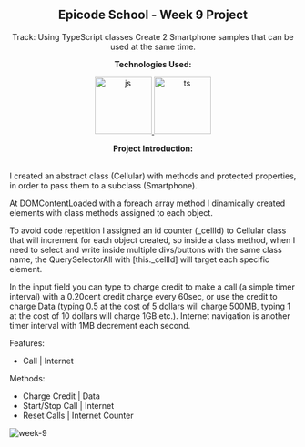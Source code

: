 
<p><h2 align="center" dir="auto"><b>Epicode School - Week 9 Project</b></h2></p>
<p align="center" dir="auto">Track: Using TypeScript classes Create 2 Smartphone samples that can be used at the same time.</p>

<p align="center" dir="auto"><b>Technologies Used:</b></p>
<p align="center" dir="auto"> 
  <a href="https://github.com/gi-ga-dev" target="_blank" rel="nofollow"> 
    <img src="https://user-images.githubusercontent.com/77717069/175243081-2ba40459-d04b-4f34-b572-44dfc1a7e450.png" alt="js" width="100"> 
  </a> 
  <a href="https://github.com/gi-ga-dev" target="_blank" rel="nofollow"> 
    <img src="https://user-images.githubusercontent.com/77717069/175243442-5c187e89-0afd-49ff-b56b-08c41e884a5f.png" alt="ts" width="100">
  </a> 
</p>

<p align="center" dir="auto"> <b>Project Introduction:</b> <br><br>

I created an abstract class (Cellular) with methods and protected properties, in order to pass them to a subclass (Smartphone).

At DOMContentLoaded with a foreach array method I dinamically created elements with class methods assigned to each object.

To avoid code repetition I assigned an id counter (_cellId) to Cellular class that will increment for each object created, so inside a class method, when I need to select and write inside multiple divs/buttons with the same class name, the QuerySelectorAll with [this._cellId] will target each specific element.

In the input field you can type to charge credit to make a call (a simple timer interval) with a 0.20cent credit charge every 60sec, or use the credit to charge Data (typing 0.5 at the cost of 5 dollars will charge 500MB, typing 1 at the cost of 10 dollars will charge 1GB etc.). 
Internet navigation is another timer interval with 1MB decrement each second. 

Features:
- Call | Internet

Methods:
- Charge Credit | Data
- Start/Stop Call | Internet
- Reset Calls | Internet Counter

</p>

![week-9](https://user-images.githubusercontent.com/77717069/176638647-0bf41732-af41-4c21-83cb-3404f847484e.gif)
